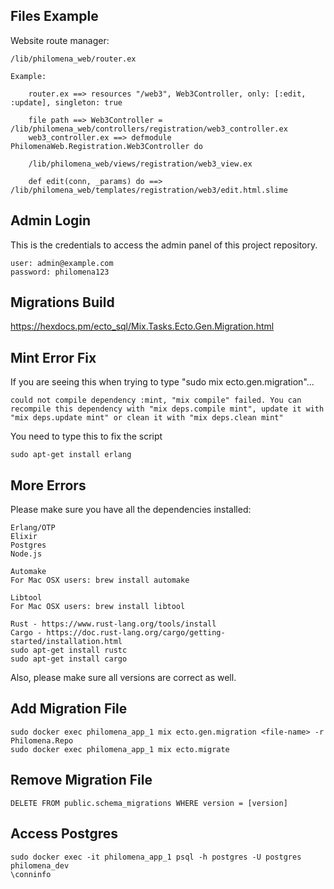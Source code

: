 ## Files Example

Website route manager:

    /lib/philomena_web/router.ex

    Example:

        router.ex ==> resources "/web3", Web3Controller, only: [:edit, :update], singleton: true

        file path ==> Web3Controller = /lib/philomena_web/controllers/registration/web3_controller.ex
        web3_controller.ex ==> defmodule PhilomenaWeb.Registration.Web3Controller do

        /lib/philomena_web/views/registration/web3_view.ex

        def edit(conn, _params) do ==> /lib/philomena_web/templates/registration/web3/edit.html.slime


## Admin Login
This is the credentials to access the admin panel of this project repository.

    user: admin@example.com
    password: philomena123

## Migrations Build
https://hexdocs.pm/ecto_sql/Mix.Tasks.Ecto.Gen.Migration.html

## Mint Error Fix

If you are seeing this when trying to type "sudo mix ecto.gen.migration"...

    could not compile dependency :mint, "mix compile" failed. You can recompile this dependency with "mix deps.compile mint", update it with "mix deps.update mint" or clean it with "mix deps.clean mint"

You need to type this to fix the script

    sudo apt-get install erlang

## More Errors

Please make sure you have all the dependencies installed:

    Erlang/OTP
    Elixir
    Postgres
    Node.js

    Automake
    For Mac OSX users: brew install automake

    Libtool
    For Mac OSX users: brew install libtool

    Rust - https://www.rust-lang.org/tools/install
    Cargo - https://doc.rust-lang.org/cargo/getting-started/installation.html
    sudo apt-get install rustc
    sudo apt-get install cargo

Also, please make sure all versions are correct as well.

## Add Migration File

    sudo docker exec philomena_app_1 mix ecto.gen.migration <file-name> -r Philomena.Repo
    sudo docker exec philomena_app_1 mix ecto.migrate

## Remove Migration File
    DELETE FROM public.schema_migrations WHERE version = [version]

## Access Postgres

    sudo docker exec -it philomena_app_1 psql -h postgres -U postgres philomena_dev
    \conninfo
